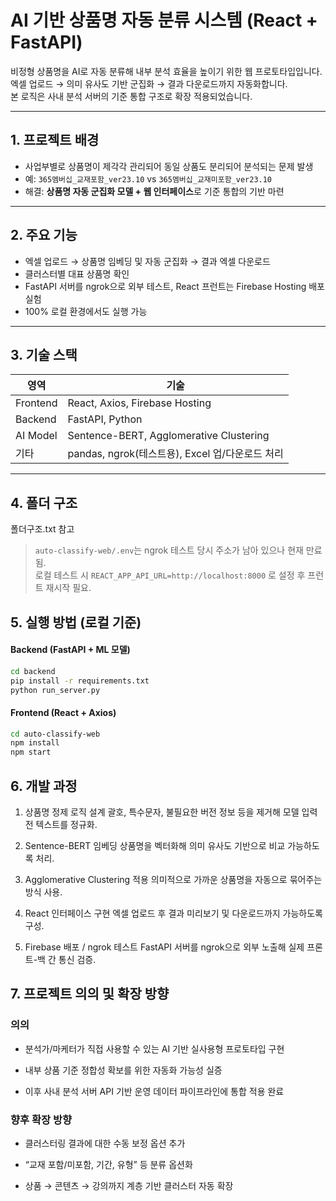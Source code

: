 # AI 기반 상품명 자동 분류 시스템 (React + FastAPI)

비정형 상품명을 AI로 자동 분류해 내부 분석 효율을 높이기 위한 웹 프로토타입입니다.  
엑셀 업로드 → 의미 유사도 기반 군집화 → 결과 다운로드까지 자동화합니다.  
본 로직은 사내 분석 서버의 기준 통합 구조로 확장 적용되었습니다.

---

## 1. 프로젝트 배경
- 사업부별로 상품명이 제각각 관리되어 동일 상품도 분리되어 분석되는 문제 발생
- 예: `365멤버십_교재포함_ver23.10` vs `365멤버십_교재미포함_ver23.10`
- 해결: **상품명 자동 군집화 모델 + 웹 인터페이스**로 기준 통합의 기반 마련

---

## 2. 주요 기능
- 엑셀 업로드 → 상품명 임베딩 및 자동 군집화 → 결과 엑셀 다운로드
- 클러스터별 대표 상품명 확인
- FastAPI 서버를 ngrok으로 외부 테스트, React 프런트는 Firebase Hosting 배포 실험
- 100% 로컬 환경에서도 실행 가능

---

## 3. 기술 스택

| 영역 | 기술 |
|---|---|
| Frontend | React, Axios, Firebase Hosting |
| Backend | FastAPI, Python |
| AI Model | Sentence-BERT, Agglomerative Clustering |
| 기타 | pandas, ngrok(테스트용), Excel 업/다운로드 처리 |

---

## 4. 폴더 구조

폴더구조.txt 참고

> `auto-classify-web/.env`는 ngrok 테스트 당시 주소가 남아 있으나 현재 만료됨.  
> 로컬 테스트 시 `REACT_APP_API_URL=http://localhost:8000` 로 설정 후 프런트 재시작 필요.

## 5. 실행 방법 (로컬 기준)
#### Backend (FastAPI + ML 모델)
```bash
cd backend
pip install -r requirements.txt
python run_server.py
```

#### Frontend (React + Axios)
```bash
cd auto-classify-web
npm install
npm start
```

## 6. 개발 과정

1. 상품명 정제 로직 설계
괄호, 특수문자, 불필요한 버전 정보 등을 제거해 모델 입력 전 텍스트를 정규화.

2. Sentence-BERT 임베딩
상품명을 벡터화해 의미 유사도 기반으로 비교 가능하도록 처리.

3. Agglomerative Clustering 적용
의미적으로 가까운 상품명을 자동으로 묶어주는 방식 사용.

4. React 인터페이스 구현
엑셀 업로드 후 결과 미리보기 및 다운로드까지 가능하도록 구성.

5. Firebase 배포 / ngrok 테스트
FastAPI 서버를 ngrok으로 외부 노출해 실제 프론트-백 간 통신 검증.

## 7. 프로젝트 의의 및 확장 방향

### 의의

- 분석가/마케터가 직접 사용할 수 있는 AI 기반 실사용형 프로토타입 구현

- 내부 상품 기준 정합성 확보를 위한 자동화 가능성 실증

- 이후 사내 분석 서버 API 기반 운영 데이터 파이프라인에 통합 적용 완료

### 향후 확장 방향

- 클러스터링 결과에 대한 수동 보정 옵션 추가

- “교재 포함/미포함, 기간, 유형” 등 분류 옵션화

- 상품 → 콘텐츠 → 강의까지 계층 기반 클러스터 자동 확장

